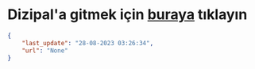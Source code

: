 # Dizipal'a gitmek için [buraya](None) tıklayın
    
```json
{
    "last_update": "28-08-2023 03:26:34",
    "url": "None"
}
```